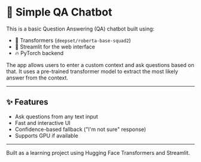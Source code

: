 # 🧠 Simple QA Chatbot

This is a basic Question Answering (QA) chatbot built using:

- 🤖 Transformers (`deepset/roberta-base-squad2`)
- 🧱 Streamlit for the web interface
- 🔥 PyTorch backend

The app allows users to enter a custom context and ask questions based on that. It uses a pre-trained transformer model to extract the most likely answer from the context.

---

## ✨ Features

- Ask questions from any text input
- Fast and interactive UI
- Confidence-based fallback ("I'm not sure" response)
- Supports GPU if available

---

Built as a learning project using Hugging Face Transformers and Streamlit.
